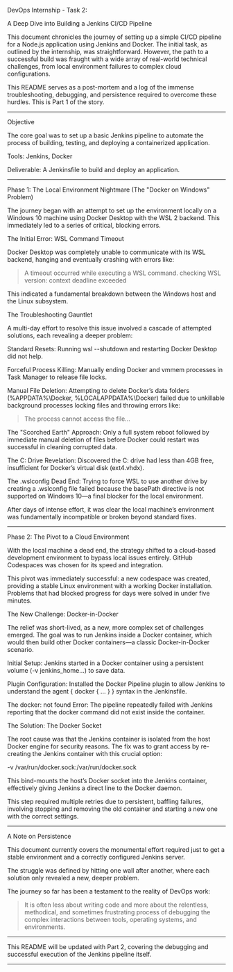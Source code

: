 DevOps Internship - Task 2:

A Deep Dive into Building a Jenkins CI/CD Pipeline

This document chronicles the journey of setting up a simple CI/CD pipeline for a Node.js application using Jenkins and Docker. The initial task, as outlined by the internship, was straightforward. However, the path to a successful build was fraught with a wide array of real-world technical challenges, from local environment failures to complex cloud configurations.

This README serves as a post-mortem and a log of the immense troubleshooting, debugging, and persistence required to overcome these hurdles.
This is Part 1 of the story.


---

Objective

The core goal was to set up a basic Jenkins pipeline to automate the process of building, testing, and deploying a containerized application.

Tools: Jenkins, Docker

Deliverable: A Jenkinsfile to build and deploy an application.



---

Phase 1: The Local Environment Nightmare (The "Docker on Windows" Problem)

The journey began with an attempt to set up the environment locally on a Windows 10 machine using Docker Desktop with the WSL 2 backend. This immediately led to a series of critical, blocking errors.

The Initial Error: WSL Command Timeout

Docker Desktop was completely unable to communicate with its WSL backend, hanging and eventually crashing with errors like:

> A timeout occurred while executing a WSL command.
checking WSL version: context deadline exceeded



This indicated a fundamental breakdown between the Windows host and the Linux subsystem.

The Troubleshooting Gauntlet

A multi-day effort to resolve this issue involved a cascade of attempted solutions, each revealing a deeper problem:

Standard Resets: Running wsl --shutdown and restarting Docker Desktop did not help.

Forceful Process Killing: Manually ending Docker and vmmem processes in Task Manager to release file locks.

Manual File Deletion: Attempting to delete Docker’s data folders (%APPDATA%\Docker, %LOCALAPPDATA%\Docker) failed due to unkillable background processes locking files and throwing errors like:

> The process cannot access the file...



The "Scorched Earth" Approach: Only a full system reboot followed by immediate manual deletion of files before Docker could restart was successful in cleaning corrupted data.

The C: Drive Revelation: Discovered the C: drive had less than 4GB free, insufficient for Docker’s virtual disk (ext4.vhdx).

The .wslconfig Dead End: Trying to force WSL to use another drive by creating a .wslconfig file failed because the basePath directive is not supported on Windows 10—a final blocker for the local environment.


After days of intense effort, it was clear the local machine’s environment was fundamentally incompatible or broken beyond standard fixes.


---

Phase 2: The Pivot to a Cloud Environment

With the local machine a dead end, the strategy shifted to a cloud-based development environment to bypass local issues entirely. GitHub Codespaces was chosen for its speed and integration.

This pivot was immediately successful: a new codespace was created, providing a stable Linux environment with a working Docker installation. Problems that had blocked progress for days were solved in under five minutes.

The New Challenge: Docker-in-Docker

The relief was short-lived, as a new, more complex set of challenges emerged. The goal was to run Jenkins inside a Docker container, which would then build other Docker containers—a classic Docker-in-Docker scenario.

Initial Setup: Jenkins started in a Docker container using a persistent volume (-v jenkins_home...) to save data.

Plugin Configuration: Installed the Docker Pipeline plugin to allow Jenkins to understand the agent { docker { ... } } syntax in the Jenkinsfile.

The docker: not found Error: The pipeline repeatedly failed with Jenkins reporting that the docker command did not exist inside the container.


The Solution: The Docker Socket

The root cause was that the Jenkins container is isolated from the host Docker engine for security reasons. The fix was to grant access by re-creating the Jenkins container with this crucial option:

-v /var/run/docker.sock:/var/run/docker.sock

This bind-mounts the host’s Docker socket into the Jenkins container, effectively giving Jenkins a direct line to the Docker daemon.

This step required multiple retries due to persistent, baffling failures, involving stopping and removing the old container and starting a new one with the correct settings.


---

A Note on Persistence

This document currently covers the monumental effort required just to get a stable environment and a correctly configured Jenkins server.

The struggle was defined by hitting one wall after another, where each solution only revealed a new, deeper problem.

The journey so far has been a testament to the reality of DevOps work:

> It is often less about writing code and more about the relentless, methodical, and sometimes frustrating process of debugging the complex interactions between tools, operating systems, and environments.




---

This README will be updated with Part 2, covering the debugging and successful execution of the Jenkins pipeline itself.


---

